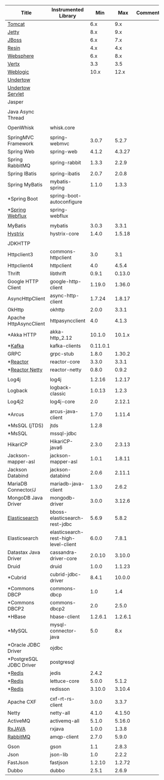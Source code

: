 <!-- DO NOT add/remove column. `Min/Max version` columns will be automatically updated for the rows marked with `<AG>` at the end, via Integration test from 'agent-it' -->
<!-- Contents can be modified at will, key value for the update is column 'Instrumented Library' -->

| Title                                                                                      | Instrumented Library       | Min     | Max     | Comment                |  
|--------------------------------------------------------------------------------------------|----------------------------|---------|---------|------------------------|  
| [Tomcat](https://github.com/naver/pinpoint/tree/master/plugins/tomcat)                     |                            | 6.x     | 9.x     |                        | 
| [Jetty](https://github.com/naver/pinpoint/tree/master/plugins/jetty)                       |                            | 8.x     | 9.x     |                        | 
| [JBoss](https://github.com/naver/pinpoint/tree/master/plugins/jboss)                       |                            | 6.x     | 7.x     |                        | 
| [Resin](https://github.com/naver/pinpoint/tree/master/plugins/resin)                       |                            | 4.x     | 4.x     |                        | 
| [Websphere](https://github.com/naver/pinpoint/tree/master/plugins/websphere)               |                            | 6.x     | 8.x     |                        | 
| [Vertx](https://github.com/naver/pinpoint/tree/master/plugins/vertx)                       |                            | 3.3     | 3.5     |                        | 
| [Weblogic](https://github.com/naver/pinpoint/tree/master/plugins/weblogic)                 |                            | 10.x    | 12.x    |                        | 
| [Undertow](https://github.com/naver/pinpoint/tree/master/plugins/undertow)                 |                            |         |         |                        |
| [Undertow Servlet](https://github.com/naver/pinpoint/tree/master/plugins/undertow-servlet) |                            |         |         |                        |
| Jasper                                                                                     |                            |         |         |                        | 
|                                                                                            |                            |         |         |                        |
| Java Async Thread                                                                          |                            |         |         |                        |
|                                                                                            |                            |         |         |                        |
| OpenWhisk                                                                                  | whisk.core                 |         |         |                        | 
|                                                                                            |                            |         |         |                        |
| SpringMVC Framework                                                                        | spring-webmvc              | 3.0.7   | 5.2.7   |                        | <AG>
| Spring Web                                                                                 | spring-web                 | 4.1.2   | 4.3.27  |                        | <AG>
| Spring RabbitMQ                                                                            | spring-rabbit              | 1.3.3   | 2.2.9   |                        | <AG>
| Spring IBatis                                                                              | spring-ibatis              | 2.0.7   | 2.0.8   |                        | <AG>
| Spring MyBatis                                                                             | mybatis-spring             | 1.1.0   | 1.3.3   |                        | <AG>
| \*Spring Boot                                                                              | spring-boot-autoconfigure  |         |         |                        |
| \*[Spring Webflux](https://github.com/naver/pinpoint/tree/master/plugins/spring-webflux)   | spring-webflux             |         |         |                        |    
|                                                                                            |                            |         |         |                        | 
| MyBatis                                                                                    | mybatis                    | 3.0.3   | 3.3.1   |                        | <AG>
| [Hystrix](https://github.com/naver/pinpoint/tree/master/plugins/hystrix)                   | hystrix-core               | 1.4.0   | 1.5.18  |                        | <AG>
|                                                                                            |                            |         |         |                        |
| JDKHTTP                                                                                    |                            |         |         |                        |
| Httpclient3                                                                                | commons-httpclient         | 3.0     | 3.1     |                        | <AG>
| Httpclient4                                                                                | httpclient                 | 4.0     | 4.5.4   |                        | <AG>  
| Thrift                                                                                     | libthrift                  | 0.9.1   | 0.13.0  |                        | <AG> 
| Google HTTP Client                                                                         | google-http-client         | 1.19.0  | 1.36.0  |                        | <AG> 
| AsyncHttpClient                                                                            | async-http-client          | 1.7.24  | 1.8.17  |                        | <AG> 
| OkHttp                                                                                     | okhttp                     | 2.0.0   | 3.3.1   |                        | <AG> 
| Apache HttpAsyncClient                                                                     | httpasyncclient            | 4.0     | 4.1.3   |                        | <AG>
| \*Akka HTTP                                                                                | akka-http_2.12             | 10.1.0  | 10.1.x  |                        | 
| \*[Kafka](https://github.com/naver/pinpoint/tree/master/plugins/kafka)                     | kafka-clients              | 0.11.0.1|         |                        |
| GRPC                                                                                       | grpc-stub                  | 1.8.0   | 1.30.2  |                        | <AG>
| \*[Reactor](https://github.com/naver/pinpoint/tree/master/plugins/reactor)                 | reactor-core               | 3.3.0   | 3.3.1   |                        |
| \*[Reactor Netty](https://github.com/naver/pinpoint/tree/master/plugins/reactor-netty)     | reactor-netty              | 0.8.0   | 0.9.2   |                        | 
|                                                                                            |                            |         |         |                        | 
| Log4j                                                                                      | log4j                      | 1.2.16  | 1.2.17  |                        | <AG> 
| Logback                                                                                    | logback-classic            | 1.0.13  | 1.2.3   |                        | <AG> 
| Log4j2                                                                                     | log4j-core                 | 2.0     | 2.12.1  |                        | <AG>
|                                                                                            |                            |         |         |                        |
| \*Arcus                                                                                    | arcus-java-client          | 1.7.0   | 1.11.4  |                        | 
| \*MsSQL (jTDS)                                                                             | jtds                       | 1.2.8   |         |                        |
| \*MsSQL                                                                                    | mssql-jdbc                 |         |         |                        | 
| HikariCP                                                                                   | HikariCP-java6             | 2.3.0   | 2.3.13  |                        | <AG>
| Jackson-mapper-asl                                                                         | jackson-mapper-asl         | 1.0.1   | 1.8.11  |                        | <AG>
| Jackson Databind                                                                           | jackson-databind           | 2.0.6   | 2.11.1  |                        | <AG>
| MariaDB Connector/J                                                                        | mariadb-java-client        | 1.3.0   | 2.6.2   |                        | <AG>
| MongoDB Java Driver                                                                        | mongodb-driver             | 3.0.0   | 3.12.6  |                        | <AG>
| [Elasticsearch](https://github.com/naver/pinpoint/tree/master/plugins/elasticsearch-bboss) | bboss-elasticsearch-rest-jdbc | 5.6.9   | 5.8.2   |                     | <AG>
| Elasticsearch                                                                              | elasticsearch-rest-high-level-client | 6.0.0   | 7.8.1   |              | <AG>
| Datastax Java Driver                                                                       | cassandra-driver-core      | 2.0.10  | 3.10.0  |                        | <AG>
| Druid                                                                                      | druid                      | 1.0.0   | 1.1.23  |                        | <AG>
| \*Cubrid                                                                                   | cubrid-jdbc-driver         | 8.4.1   | 10.0.0  |                        | 
| \*Commons DBCP                                                                             | commons-dbcp               | 1.0     | 1.4     |                        | 
| \*Commons DBCP2                                                                            | commons-dbcp2              | 2.0     | 2.5.0   |                        | 
| \*HBase                                                                                    | hbase-client               | 1.2.6.1 | 1.2.6.1 |                        |
| \*MySQL                                                                                    | mysql-connector-java       | 5.0     | 8.x     |                        |
| \*Oracle JDBC Driver                                                                       | ojdbc                      |         |         |                        |
| \*PostgreSQL JDBC Driver                                                                   | postgresql                 |         |         |                        |
| \*[Redis](https://github.com/naver/pinpoint/tree/master/plugins/redis)                     | jedis                      | 2.4.2   |         |                        |
| \*[Redis](https://github.com/naver/pinpoint/tree/master/plugins/redis-lettuce)             | lettuce-core               | 5.0.0   | 5.1.2   |                        |
| \*[Redis](https://github.com/naver/pinpoint/tree/master/plugins/redis-redisson)            | redisson                   | 3.10.0  | 3.10.4  |                        |
|                                                                                            |                            |         |         |                        |
| Apache CXF                                                                                 | cxf-rt-rs-client           | 3.0.0   | 3.3.7   |                        | <AG> 
| Netty                                                                                      | netty-all                  | 4.1.0   | 4.1.50  |                        | <AG> 
| ActiveMQ                                                                                   | activemq-all               | 5.1.0   | 5.16.0  |                        | <AG> 
| [RxJAVA](https://github.com/naver/pinpoint/tree/master/plugins/rxjava)                     | rxjava                     | 1.0.0   | 1.3.8   |                        | <AG> 
| [RabbitMQ](https://github.com/naver/pinpoint/tree/master/plugins/rabbitmq)                 | amqp-client                | 2.7.0   | 5.9.0   |                        | <AG> 
|                                                                                            |                            |         |         |                        |
| Gson                                                                                       | gson                       | 1.1     | 2.8.3   |                        | <AG>
| Json                                                                                       | json-lib                   | 1.0     | 2.2.2   |                        | <AG>
| FastJson                                                                                   | fastjson                   | 1.2.10  | 1.2.72  |                        | <AG>
| Dubbo                                                                                      | dubbo                      | 2.5.1   | 2.6.9   |                        | <AG> 
 
